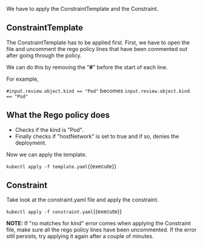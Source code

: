 We have to apply the ConstraintTemplate and the Constraint.

## ConstraintTemplate
The ConstraintTemplate has to be applied first.
First, we have to open the file and uncomment the rego policy lines that have been commented out after going through the policy. 

We can do this by removing the "**#**" before the start of each line.

For example, 

`#input.review.object.kind == "Pod"` becomes `input.review.object.kind == "Pod"`

## What the Rego policy does
- Checks if the kind is "Pod".
- Finally checks if "hostNetwork" is set to true and if so, denies the deployment.

Now we can apply the template.

`kubectl apply -f template.yaml`{{execute}}

## Constraint 
Take look at the constraint.yaml file and apply the constraint.
 
`kubectl apply -f constraint.yaml`{{execute}}

**NOTE:** If "no matches for kind" error comes when applying the Constraint file, make sure all the rego policy lines have been uncommented. If the error still persists, try applying it again after a couple of minutes.
